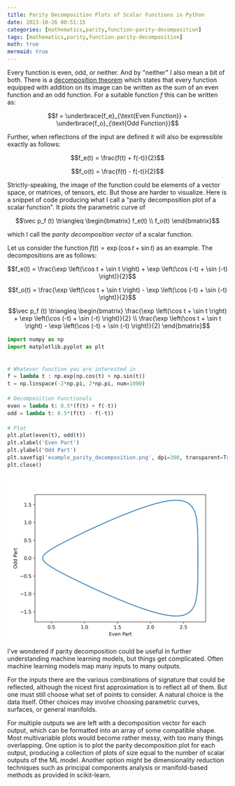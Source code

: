 ```yaml
---
title: Parity Decomposition Plots of Scalar Functions in Python
date: 2023-10-26 00:51:15
categories: [mathematics,parity,function-parity-decomposition]
tags: [mathematics,parity,function-parity-decomposition]
math: true
mermaid: true
---
```


Every function is even, odd, or neither. And by "neither" I also mean a bit of both. There is a [decomposition theorem](https://en.wikipedia.org/wiki/Even_and_odd_functions#Even%E2%80%93odd_decomposition) which states that every function equipped with addition on its image can be written as the sum of an even function and an odd function. For a suitable function $f$ this can be written as:

$$f = \underbrace{f_e}_{\text{Even Function}} + \underbrace{f_o}_{\text{Odd Function}}$$

Further, when reflections of the input are defined it will also be expressible exactly as follows:

$$f_e(t) = \frac{f(t) + f(-t)}{2}$$

$$f_o(t) = \frac{f(t) - f(-t)}{2}$$

Strictly-speaking, the image of the function could be elements of a vector space, or matrices, of tensors, etc. But those are harder to visualize. Here is a snippet of code producing what I call a "parity decomposition plot of a scalar function". It plots the parametric curve of 

$$\vec p_f (t) \triangleq \begin{bmatrix} f_e(t) \\ f_o(t)  \end{bmatrix}$$

which I call the *parity decomposition vector* of a scalar function.

Let us consider the function $f(t) = \exp \left(\cos t + \sin t \right)$ as an example. The decompositions are as follows:

$$f_e(t) = \frac{\exp \left(\cos t + \sin t \right) + \exp \left(\cos (-t) + \sin (-t) \right)}{2}$$

$$f_o(t) = \frac{\exp \left(\cos t + \sin t \right) - \exp \left(\cos (-t) + \sin (-t) \right)}{2}$$

$$\vec p_f (t) \triangleq \begin{bmatrix} \frac{\exp \left(\cos t + \sin t \right) + \exp \left(\cos (-t) + \sin (-t) \right)}{2} \\ \frac{\exp \left(\cos t + \sin t \right) - \exp \left(\cos (-t) + \sin (-t) \right)}{2}  \end{bmatrix}$$


```python
import numpy as np
import matplotlib.pyplot as plt


# Whatever function you are interested in
f = lambda t : np.exp(np.cos(t) + np.sin(t))
t = np.linspace(-2*np.pi, 2*np.pi, num=1000)

# Decomposition Functionals
even = lambda t: 0.5*(f(t) + f(-t))
odd = lambda t: 0.5*(f(t) - f(-t))

# Plot
plt.plot(even(t), odd(t))
plt.xlabel('Even Part')
plt.ylabel('Odd Part')
plt.savefig('example_parity_decomposition.png', dpi=300, transparent=True)
plt.close()
```

![](/assets/images/example_parity_decomposition.png)

I've wondered if parity decomposition could be useful in further understanding machine learning models, but things get complicated. Often machine learning models map many inputs to many outputs. 

For the inputs there are the various combinations of signature that could be reflected, although the nicest first approximation is to reflect all of them. But one must still choose what set of points to consider. A natural choice is the data itself. Other choices may involve choosing parametric curves, surfaces, or general manifolds.

For multiple outputs we are left with a decomposition vector for each output, which can be formatted into an array of some compatible shape. Most multivariable plots would become rather messy, with too many things overlapping. One option is to plot the parity decomposition plot for each output, producing a collection of plots of size equal to the number of scalar outputs of the ML model. Another option might be dimensionality reduction techniques such as principal components analysis or manifold-based methods as provided in scikit-learn.
